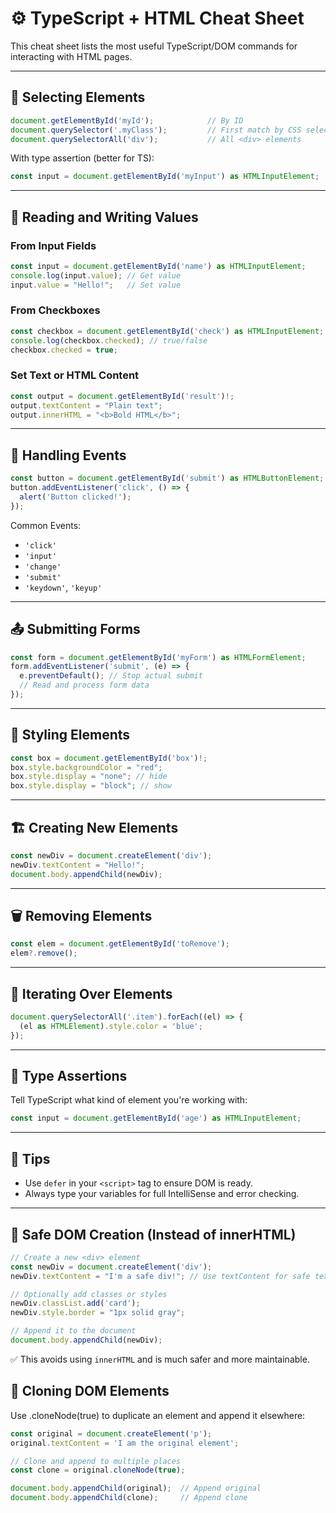 # ⚙️ TypeScript + HTML Cheat Sheet

This cheat sheet lists the most useful TypeScript/DOM commands for interacting with HTML pages.

---

## 🎯 Selecting Elements

```ts
document.getElementById('myId');            // By ID
document.querySelector('.myClass');         // First match by CSS selector
document.querySelectorAll('div');           // All <div> elements
```

With type assertion (better for TS):
```ts
const input = document.getElementById('myInput') as HTMLInputElement;
```

---

## 🧠 Reading and Writing Values

### From Input Fields
```ts
const input = document.getElementById('name') as HTMLInputElement;
console.log(input.value); // Get value
input.value = "Hello!";   // Set value
```

### From Checkboxes
```ts
const checkbox = document.getElementById('check') as HTMLInputElement;
console.log(checkbox.checked); // true/false
checkbox.checked = true;
```

### Set Text or HTML Content
```ts
const output = document.getElementById('result')!;
output.textContent = "Plain text";
output.innerHTML = "<b>Bold HTML</b>";
```

---

## 🧩 Handling Events

```ts
const button = document.getElementById('submit') as HTMLButtonElement;
button.addEventListener('click', () => {
  alert('Button clicked!');
});
```

Common Events:
- `'click'`
- `'input'`
- `'change'`
- `'submit'`
- `'keydown'`, `'keyup'`

---

## 📤 Submitting Forms

```ts
const form = document.getElementById('myForm') as HTMLFormElement;
form.addEventListener('submit', (e) => {
  e.preventDefault(); // Stop actual submit
  // Read and process form data
});
```

---

## 🎨 Styling Elements

```ts
const box = document.getElementById('box')!;
box.style.backgroundColor = "red";
box.style.display = "none"; // hide
box.style.display = "block"; // show
```

---

## 🏗️ Creating New Elements

```ts
const newDiv = document.createElement('div');
newDiv.textContent = "Hello!";
document.body.appendChild(newDiv);
```

---

## 🗑️ Removing Elements

```ts
const elem = document.getElementById('toRemove');
elem?.remove();
```

---

## 🔁 Iterating Over Elements

```ts
document.querySelectorAll('.item').forEach((el) => {
  (el as HTMLElement).style.color = 'blue';
});
```

---

## 🧪 Type Assertions

Tell TypeScript what kind of element you're working with:
```ts
const input = document.getElementById('age') as HTMLInputElement;
```

---

## 🧠 Tips
- Use `defer` in your `<script>` tag to ensure DOM is ready.
- Always type your variables for full IntelliSense and error checking.


---

## 🧱 Safe DOM Creation (Instead of innerHTML)

```ts
// Create a new <div> element
const newDiv = document.createElement('div');
newDiv.textContent = "I'm a safe div!"; // Use textContent for safe text

// Optionally add classes or styles
newDiv.classList.add('card');
newDiv.style.border = "1px solid gray";

// Append it to the document
document.body.appendChild(newDiv);
```

✅ This avoids using `innerHTML` and is much safer and more maintainable.

## 🔁 Cloning DOM Elements

Use .cloneNode(true) to duplicate an element and append it elsewhere:

```ts
const original = document.createElement('p');
original.textContent = 'I am the original element';

// Clone and append to multiple places
const clone = original.cloneNode(true);

document.body.appendChild(original);  // Append original
document.body.appendChild(clone);     // Append clone
```
